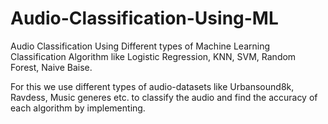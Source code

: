 # Audio-Classification-Using-ML

Audio Classification Using Different types of Machine Learning Classification Algorithm like Logistic Regression, KNN, SVM, Random Forest, Naive Baise. 

For this we use different types of audio-datasets like Urbansound8k, Ravdess, Music generes etc. to classify the audio and find the accuracy of each algorithm by implementing. 

